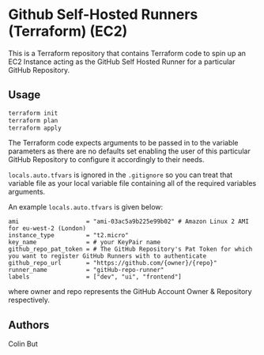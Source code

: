 # Github Self-Hosted Runners (Terraform) (EC2)

This is a Terraform repository that contains Terraform code to spin up an EC2 Instance acting as the GitHub Self Hosted Runner for a particular GitHub Repository.

## Usage

```bash
terraform init
terraform plan
terraform apply
```

The Terraform code expects arguments to be passed in to the variable parameters as there are no defaults set enabling the user of this particular GitHub Repository to configure it accordingly to their needs.

`locals.auto.tfvars` is ignored in the `.gitignore` so you can treat that variable file as your local variable file containing all of the required variables arguments.

An example `locals.auto.tfvars` is given below:

```hcl
ami                   = "ami-03ac5a9b225e99b02" # Amazon Linux 2 AMI for eu-west-2 (London)
instance_type         = "t2.micro"
key_name              = # your KeyPair name
github_repo_pat_token = # The GitHub Repository's Pat Token for which you want to register GitHub Runners with to authenticate
github_repo_url       = "https://github.com/{owner}/{repo}"
runner_name           = "gitHub-repo-runner"
labels                = ["dev", "ui", "frontend"]
```

where owner and repo represents the GitHub Account Owner & Repository respectively.

## Authors

Colin But
